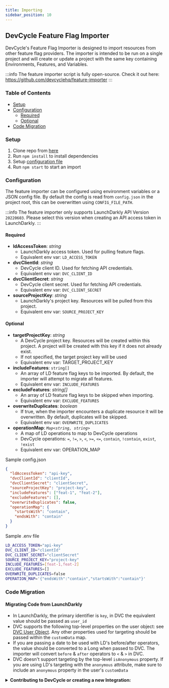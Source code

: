 ```yaml
---
title: Importing
sidebar_position: 10
---
```


## DevCycle Feature Flag Importer

DevCycle's Feature Flag Importer is designed to import resources from other feature flag providers. The importer is intended to be run on a single project and will create or update a project with the same key containing Environments, Features, and Variables.

:::info
The feature importer script is fully open-source. Check it out here: https://github.com/devcyclehq/feature-importer
:::

### Table of Contents

- [Setup](#setup)
- [Configuration](#configuration)
  - [Required](#required)
  - [Optional](#optional)
- [Code Migration](#code-migration)

### Setup

1. Clone repo from [here](https://github.com/devcyclehq/feature-importer)
2. Run `npm install` to install dependencies
3. Setup [configuration file](#configuration)
4. Run `npm start` to start an import

### Configuration

The feature importer can be configured using environment variables or a JSON config file.
By default the config is read from `config.json` in the project root, this can be overwritten using `CONFIG_FILE_PATH`.

:::info
The feature importer only supports LaunchDarkly API Version `20220603`. Please select this version when creating an API access token in LaunchDarkly.
:::

#### Required

- **ldAccessToken**: _string_
  - LaunchDarkly access token. Used for pulling feature flags.
  - Equivalent env var: `LD_ACCESS_TOKEN`
- **dvcClientId**: _string_
  - DevCycle client ID. Used for fetching API credentials.
  - Equivalent env var: `DVC_CLIENT_ID`
- **dvcClientSecret**: _string_
  - DevCycle client secret. Used for fetching API credentials.
  - Equivalent env var: `DVC_CLIENT_SECRET`
- **sourceProjectKey**: _string_
  - LaunchDarkly's project key. Resources will be pulled from this project.
  - Equivalent env var: `SOURCE_PROJECT_KEY`

#### Optional

- **targetProjectKey**: _string_
  - A DevCycle project key. Resources will be created within this project. A project will be created with this key if it does not already exist.
  - If not specified, the target project key will be used
  - Equivalent env var: TARGET_PROJECT_KEY
- **includeFeatures**: `string[]`
  - An array of LD feature flag keys to be imported. By default, the importer will attempt to migrate all features.
  - Equivalent env var: `INCLUDE_FEATURES`
- **excludeFeatures**: _string[]_
  - An array of LD feature flag keys to be skipped when importing.
  - Equivalent env var: `EXCLUDE_FEATURES`
- **overwriteDuplicates**: _boolean_
  - If true, when the importer encounters a duplicate resource it will be overwritten. By default, duplicates will be skipped.
  - Equivalent env var: `OVERWRITE_DUPLICATES`
- **operationMap**: _`Map<string, string>`_
  - A map of LD operations to map to DevCycle operations
  - DevCycle operations: `=`, `!=`, `>`, `<`, `>=`, `<=`, `contain`, `!contain`, `exist`, `!exist`
  - Equivalent env var: OPERATION_MAP

Sample config.json

```json
{
  "ldAccessToken": "api-key",
  "dvcClientId": "clientId",
  "dvcClientSecret": "clientSecret",
  "sourceProjectKey": "project-key",
  "includeFeatures": ["feat-1", "feat-2"],
  "excludeFeatures": [],
  "overwriteDuplicates": false,
  "operationMap": {
    "startsWith": "contain",
    "endsWith": "contain"
  }
}
```

Sample .env file

```bash
LD_ACCESS_TOKEN="api-key"
DVC_CLIENT_ID="clientId"
DVC_CLIENT_SECRET="clientSecret"
SOURCE_PROJECT_KEY="project-key"
INCLUDE_FEATURES=[feat-1,feat-2]
EXCLUDE_FEATURES=[]
OVERWRITE_DUPLICATES=false
OPERATION_MAP='{"endsWith":"contain","startsWith":"contain"}'
```

### Code Migration

#### Migrating Code from LaunchDarkly

- In LaunchDarkly, the primary identifier is `key`, in DVC the equivalent value should be passed as `user_id`
- DVC supports the following top-level properties on the user object: see [DVC User Object](/sdk/client-side-sdks/javascript/javascript-gettingstarted#dvc-user-object).
  Any other properties used for targeting should be passed within the `customData` map.
- If you are passing a date to be used with LD's before/after operators, the value should be converted to a Long when passed to DVC. The importer will convert `before` & `after` operators to `<` & `>` in DVC.
- DVC doesn't support targeting by the top-level `isAnonymous` property. If you are using LD's targeting with the `anonymous` attribute, make sure to include an `anonymous` property in the user's `customData`

<details>
  <summary>
 <b><i className="fas fa-arrows-alt"></i> Contributing to DevCycle or creating a new Integration:</b>
  </summary>
  <div>     
    <p>
    If you would like to contribute to an existing integration or tool, all of DevCycle's tools and integrations  are <a href="https://github.com/devcycleHQ">open source on the DevCycle github repository.</a>
</p>
<p>
 Further, if you'd like to create a new tool or integration, a great starting point is <a href="/management-api/">DevCycle's Management API</a> which allows you to modify and interact with features and more within a devcycle project, as well as the <a href="/bucketing-api/">DevCycle Bucketing API</a>  which is used to give users features and variables (as used within the DevCycle SDKs!)
  </p>
  </div>
</details>
